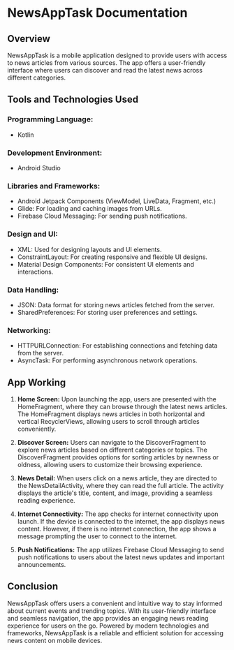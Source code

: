 # NewsAppTask Documentation

## Overview

NewsAppTask is a mobile application designed to provide users with access to news articles from various sources. The app offers a user-friendly interface where users can discover and read the latest news across different categories.

## Tools and Technologies Used

### Programming Language:
- Kotlin

### Development Environment:
- Android Studio

### Libraries and Frameworks:
- Android Jetpack Components (ViewModel, LiveData, Fragment, etc.)
- Glide: For loading and caching images from URLs.
- Firebase Cloud Messaging: For sending push notifications.

### Design and UI:
- XML: Used for designing layouts and UI elements.
- ConstraintLayout: For creating responsive and flexible UI designs.
- Material Design Components: For consistent UI elements and interactions.

### Data Handling:
- JSON: Data format for storing news articles fetched from the server.
- SharedPreferences: For storing user preferences and settings.

### Networking:
- HTTPURLConnection: For establishing connections and fetching data from the server.
- AsyncTask: For performing asynchronous network operations.

## App Working

1. **Home Screen:** Upon launching the app, users are presented with the HomeFragment, where they can browse through the latest news articles. The HomeFragment displays news articles in both horizontal and vertical RecyclerViews, allowing users to scroll through articles conveniently.

2. **Discover Screen:** Users can navigate to the DiscoverFragment to explore news articles based on different categories or topics. The DiscoverFragment provides options for sorting articles by newness or oldness, allowing users to customize their browsing experience.

3. **News Detail:** When users click on a news article, they are directed to the NewsDetailActivity, where they can read the full article. The activity displays the article's title, content, and image, providing a seamless reading experience.

4. **Internet Connectivity:** The app checks for internet connectivity upon launch. If the device is connected to the internet, the app displays news content. However, if there is no internet connection, the app shows a message prompting the user to connect to the internet.

5. **Push Notifications:** The app utilizes Firebase Cloud Messaging to send push notifications to users about the latest news updates and important announcements.

## Conclusion

NewsAppTask offers users a convenient and intuitive way to stay informed about current events and trending topics. With its user-friendly interface and seamless navigation, the app provides an engaging news reading experience for users on the go. Powered by modern technologies and frameworks, NewsAppTask is a reliable and efficient solution for accessing news content on mobile devices.

